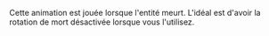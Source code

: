 Cette animation est jouée lorsque l'entité meurt. L'idéal est d'avoir la rotation de mort désactivée lorsque vous l'utilisez.